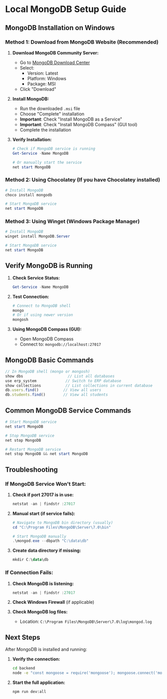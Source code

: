 # Local MongoDB Setup Guide

## MongoDB Installation on Windows

### Method 1: Download from MongoDB Website (Recommended)

1. **Download MongoDB Community Server:**
   - Go to [MongoDB Download Center](https://www.mongodb.com/try/download/community)
   - Select:
     - Version: Latest
     - Platform: Windows
     - Package: MSI
   - Click "Download"

2. **Install MongoDB:**
   - Run the downloaded `.msi` file
   - Choose "Complete" installation
   - **Important**: Check "Install MongoDB as a Service"
   - **Important**: Check "Install MongoDB Compass" (GUI tool)
   - Complete the installation

3. **Verify Installation:**
   ```powershell
   # Check if MongoDB service is running
   Get-Service -Name MongoDB
   
   # Or manually start the service
   net start MongoDB
   ```

### Method 2: Using Chocolatey (If you have Chocolatey installed)

```powershell
# Install MongoDB
choco install mongodb

# Start MongoDB service
net start MongoDB
```

### Method 3: Using Winget (Windows Package Manager)

```powershell
# Install MongoDB
winget install MongoDB.Server

# Start MongoDB service
net start MongoDB
```

## Verify MongoDB is Running

1. **Check Service Status:**
   ```powershell
   Get-Service -Name MongoDB
   ```

2. **Test Connection:**
   ```powershell
   # Connect to MongoDB shell
   mongo
   # Or if using newer version
   mongosh
   ```

3. **Using MongoDB Compass (GUI):**
   - Open MongoDB Compass
   - Connect to: `mongodb://localhost:27017`

## MongoDB Basic Commands

```javascript
// In MongoDB shell (mongo or mongosh)
show dbs                    // List all databases
use erp_system             // Switch to ERP database
show collections           // List collections in current database
db.users.find()           // View all users
db.students.find()        // View all students
```

## Common MongoDB Service Commands

```powershell
# Start MongoDB service
net start MongoDB

# Stop MongoDB service
net stop MongoDB

# Restart MongoDB service
net stop MongoDB && net start MongoDB
```

## Troubleshooting

### If MongoDB Service Won't Start:

1. **Check if port 27017 is in use:**
   ```powershell
   netstat -an | findstr :27017
   ```

2. **Manual start (if service fails):**
   ```powershell
   # Navigate to MongoDB bin directory (usually)
   cd "C:\Program Files\MongoDB\Server\7.0\bin"
   
   # Start MongoDB manually
   .\mongod.exe --dbpath "C:\data\db"
   ```

3. **Create data directory if missing:**
   ```powershell
   mkdir C:\data\db
   ```

### If Connection Fails:

1. **Check MongoDB is listening:**
   ```powershell
   netstat -an | findstr :27017
   ```

2. **Check Windows Firewall** (if applicable)

3. **Check MongoDB log files:**
   - Location: `C:\Program Files\MongoDB\Server\7.0\log\mongod.log`

## Next Steps

After MongoDB is installed and running:

1. **Verify the connection:**
   ```bash
   cd backend
   node -e "const mongoose = require('mongoose'); mongoose.connect('mongodb://localhost:27017/erp_system').then(() => {console.log('✅ MongoDB Connected'); process.exit(0);}).catch(err => {console.error('❌ MongoDB Connection Failed:', err); process.exit(1);});"
   ```

2. **Start the full application:**
   ```bash
   npm run dev:all
   ```